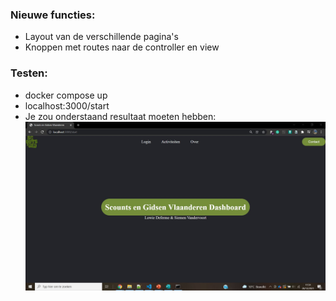 ### Nieuwe functies:
- Layout van de verschillende pagina's
- Knoppen met routes naar de controller en view

### Testen:
- docker compose up
- localhost:3000/start
- Je zou onderstaand resultaat moeten hebben:
![Alt text](Readme_images/Dashboard.JPG?raw=true "Dashboard")
